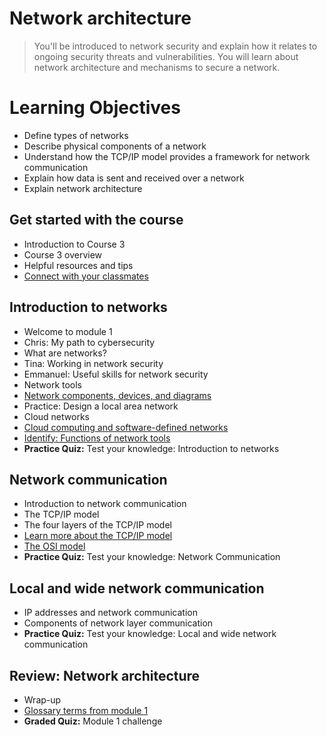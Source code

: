 # Network architecture
> You'll be introduced to network security and explain how it relates to ongoing security threats and vulnerabilities. You will learn about network architecture and mechanisms to secure a network.
# Learning Objectives
- Define types of networks
- Describe physical components of a network
- Understand how the TCP/IP model provides a framework for network communication
- Explain how data is sent and received over a network
- Explain network architecture
## Get started with the course
- Introduction to Course 3
- Course 3 overview
- Helpful resources and tips
- [Connect with your classmates](https://github.com/KailaniBailey/Google-Cybersecurity-Professional-Certificate/tree/main/Course%203:%20Connect%20and%20Protect:%20Networks%20and%20Network%20Security/Week%201:%20Network%20architecture/Connect%20with%20your%20classmates)
## Introduction to networks
- Welcome to module 1
- Chris: My path to cybersecurity
- What are networks?
- Tina: Working in network security
- Emmanuel: Useful skills for network security
- Network tools
- [Network components, devices, and diagrams](https://github.com/KailaniBailey/Google-Cybersecurity-Professional-Certificate/tree/main/Course%203:%20Connect%20and%20Protect:%20Networks%20and%20Network%20Security/Week%201:%20Network%20architecture/Network%20components,%20devices,%20and%20diagrams)
- Practice: Design a local area network
- Cloud networks
- [Cloud computing and software-defined networks](https://github.com/KailaniBailey/Google-Cybersecurity-Professional-Certificate/tree/main/Course%203:%20Connect%20and%20Protect:%20Networks%20and%20Network%20Security/Week%201:%20Network%20architecture/Cloud%20computing%20and%20software-defined%20networks)
- [Identify: Functions of network tools](https://github.com/KailaniBailey/Google-Cybersecurity-Professional-Certificate/tree/main/Course%203:%20Connect%20and%20Protect:%20Networks%20and%20Network%20Security/Week%201:%20Network%20architecture/Identify:%20Functions%20of%20network%20tools)
- **Practice Quiz:** Test your knowledge: Introduction to networks
## Network communication
- Introduction to network communication
- The TCP/IP model
- The four layers of the TCP/IP model
- [Learn more about the TCP/IP model](https://github.com/KailaniBailey/Google-Cybersecurity-Professional-Certificate/tree/main/Course%203:%20Connect%20and%20Protect:%20Networks%20and%20Network%20Security/Week%201:%20Network%20architecture/Learn%20more%20about%20the%20TCP-IP%20model)
- [The OSI model](https://github.com/KailaniBailey/Google-Cybersecurity-Professional-Certificate/tree/main/Course%203:%20Connect%20and%20Protect:%20Networks%20and%20Network%20Security/Week%201:%20Network%20architecture/The%20OSI%20model)
- **Practice Quiz:** Test your knowledge: Network Communication
## Local and wide network communication
- IP addresses and network communication
- Components of network layer communication
- **Practice Quiz:** Test your knowledge: Local and wide network communication
## Review: Network architecture
- Wrap-up
- [Glossary terms from module 1](https://github.com/KailaniBailey/Google-Cybersecurity-Professional-Certificate/tree/main/Course%203:%20Connect%20and%20Protect:%20Networks%20and%20Network%20Security/Week%201:%20Network%20architecture/Glossary%20terms%20from%20module%201)
- **Graded Quiz:** Module 1 challenge
